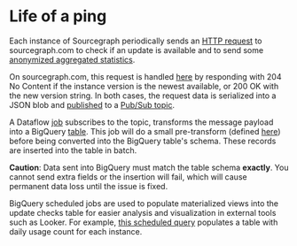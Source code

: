 # Life of a ping

Each instance of Sourcegraph periodically sends an [HTTP request](https://sourcegraph.com/search?q=repo:%5Egithub%5C.com/sourcegraph/sourcegraph%24%40b887ad1+func+check%28+file:updatecheck) to sourcegraph.com to check if an update is available and to send some [anonymized aggregated statistics](../../admin/pings.md).

On sourcegraph.com, this request is handled [here](https://sourcegraph.com/search?q=repo:%5Egithub%5C.com/sourcegraph/sourcegraph%24%40b887ad1+func+Handler+file:updatecheck) by responding with 204 No Content if the instance version is the newest available, or 200 OK with the new version string. In both cases, the request data is serialized into a JSON blob and [published](https://sourcegraph.com/search?q=repo:%5Egithub%5C.com/sourcegraph/sourcegraph%24%40b887ad1+func+Publish+file:pubsub) to a [Pub/Sub topic](https://console.cloud.google.com/cloudpubsub/topic/detail/server-update-checks?authuser=1&folder=&organizationId=&project=telligentsourcegraph).

A Dataflow [job](https://console.cloud.google.com/dataflow/jobs/us-central1/2020-02-05_10_31_47-13247700157778222556?project=telligentsourcegraph&authuser=1) subscribes to the topic, transforms the message payload into a BigQuery [table](https://console.cloud.google.com/bigquery?authuser=1&project=telligentsourcegraph&p=telligentsourcegraph&d=sourcegraph_analytics&t=update_checks&page=table). This job will do a small pre-transform (defined [here](https://console.cloud.google.com/storage/browser/_details/sg-analytics-data/dataflow/pipelines/udf/transform.js?project=telligentsourcegraph&authuser=1)) before being converted into the BigQuery table's schema. These records are inserted into the table in batch.
 
**Caution**: Data sent into BigQuery must match the table schema **exactly**. You cannot send extra fields or the insertion will fail, which will cause permanent data loss until the issue is fixed.

BigQuery scheduled jobs are used to populate materialized views into the update checks table for easier analysis and visualization in external tools such as Looker. For example, [this scheduled query](https://console.cloud.google.com/bigquery/scheduled-queries/locations/us/configs/5c51773a-0000-2fc8-bf1f-089e08266748/details?authuser=1&project=telligentsourcegraph) populates a table with daily usage count for each instance.
